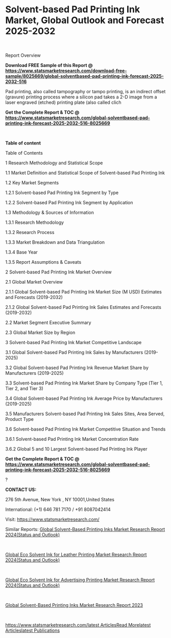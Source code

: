 <h1>Solvent-based Pad Printing Ink Market, Global Outlook and Forecast 2025-2032</h1><br/><p>Report Overview</p>
 
 
 
 <p><strong>Download FREE Sample of this Report @ <a href="https://www.statsmarketresearch.com/download-free-sample/8025669/global-solventbased-pad-printing-ink-forecast-2025-2032-516">https://www.statsmarketresearch.com/download-free-sample/8025669/global-solventbased-pad-printing-ink-forecast-2025-2032-516</a></strong></p>
 
 
 
 <p>Pad printing, also called tampography or tampo printing, is an indirect offset (gravure) printing process where a silicon pad takes a 2-D image from a laser engraved (etched) printing plate (also called clich</p>
 
 
 
 <div><b>Get the Complete Report & TOC @ <a href="https://www.statsmarketresearch.com/global-solventbased-pad-printing-ink-forecast-2025-2032-516-8025669">https://www.statsmarketresearch.com/global-solventbased-pad-printing-ink-forecast-2025-2032-516-8025669</a></b></div>
 
 
 
 <p><br />
 
 <b>Table of content</b></p>
 
 
 
 <p>Table of Contents<br />
 
 1 Research Methodology and Statistical Scope<br />
 
 1.1 Market Definition and Statistical Scope of Solvent-based Pad Printing Ink<br />
 
 1.2 Key Market Segments<br />
 
 1.2.1 Solvent-based Pad Printing Ink Segment by Type<br />
 
 1.2.2 Solvent-based Pad Printing Ink Segment by Application<br />
 
 1.3 Methodology & Sources of Information<br />
 
 1.3.1 Research Methodology<br />
 
 1.3.2 Research Process<br />
 
 1.3.3 Market Breakdown and Data Triangulation<br />
 
 1.3.4 Base Year<br />
 
 1.3.5 Report Assumptions & Caveats<br />
 
 2 Solvent-based Pad Printing Ink Market Overview<br />
 
 2.1 Global Market Overview<br />
 
 2.1.1 Global Solvent-based Pad Printing Ink Market Size (M USD) Estimates and Forecasts (2019-2032)<br />
 
 2.1.2 Global Solvent-based Pad Printing Ink Sales Estimates and Forecasts (2019-2032)<br />
 
 2.2 Market Segment Executive Summary<br />
 
 2.3 Global Market Size by Region<br />
 
 3 Solvent-based Pad Printing Ink Market Competitive Landscape<br />
 
 3.1 Global Solvent-based Pad Printing Ink Sales by Manufacturers (2019-2025)<br />
 
 3.2 Global Solvent-based Pad Printing Ink Revenue Market Share by Manufacturers (2019-2025)<br />
 
 3.3 Solvent-based Pad Printing Ink Market Share by Company Type (Tier 1, Tier 2, and Tier 3)<br />
 
 3.4 Global Solvent-based Pad Printing Ink Average Price by Manufacturers (2019-2025)<br />
 
 3.5 Manufacturers Solvent-based Pad Printing Ink Sales Sites, Area Served, Product Type<br />
 
 3.6 Solvent-based Pad Printing Ink Market Competitive Situation and Trends<br />
 
 3.6.1 Solvent-based Pad Printing Ink Market Concentration Rate<br />
 
 3.6.2 Global 5 and 10 Largest Solvent-based Pad Printing Ink Player</p>
 
 
 
 <div><b>Get the Complete Report & TOC @ <a href="https://www.statsmarketresearch.com/global-solventbased-pad-printing-ink-forecast-2025-2032-516-8025669">https://www.statsmarketresearch.com/global-solventbased-pad-printing-ink-forecast-2025-2032-516-8025669</a></b></div>
 
 
 
 <p>? </p>
 
 
 
 <p><b>CONTACT US:</b><br />
 
 276 5th Avenue, New York , NY 10001,United States<br />
 
 International: (+1) 646 781 7170 / +91 8087042414<br />
 
 Visit: <a href="https://www.statsmarketresearch.com/">https://www.statsmarketresearch.com/</a><br />
 
 Similar Reports: <a href="https://www.statsmarketresearch.com/global-solventbased-pad-printing-ink-forecast-2025-2032-516-8025669">Global Solvent-Based Printing Inks Market Research Report 2024(Status and Outlook)</a><br />
 
 <br />
 
 <a href="https://www.statsmarketresearch.com/global-solventbased-pad-printing-ink-forecast-2025-2032-516-8025669">Global Eco Solvent Ink for Leather Printing Market Research Report 2024(Status and Outlook)</a><br />
 
 <br />
 
 <a href="https://www.statsmarketresearch.com/global-solventbased-pad-printing-ink-forecast-2025-2032-516-8025669">Global Eco Solvent Ink for Advertising Printing Market Research Report 2024(Status and Outlook)</a><br />
 
 <br />
 
 <a href="https://www.statsmarketresearch.com/global-solventbased-pad-printing-ink-forecast-2025-2032-516-8025669">Global Solvent-Based Printing Inks Market Research Report 2023</a><br />
 
 <br />
 
 <a href="https://gyeongbokgung.com">https://www.statsmarketresearch.com/</a><a href="https://hallyeomaritime.com">latest Articles</a><a href="https://jingwansa.com">Read More</a><a href="https://nguoiviet.jp/">latest Articles</a><a href="https://www.intelmarketresearch.com/">latest Publications</a></p>